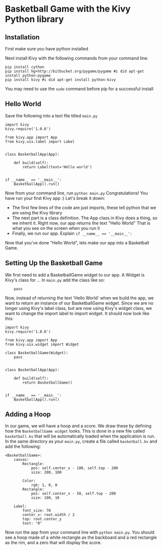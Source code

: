 # Basketball Game with the Kivy Python library

## Installation
First make sure you have python installed

Next install Kivy with the following commands from your command line:
```
pip install cython
pip install hg+http://bitbucket.org/pygame/pygame #i did apt-get install python-pygame
pip install kivy #i did apt-get install python-kivy
```
You may need to use the `sudo` command before pip for a successful install

## Hello World
Save the following into a text file titled `main.py`
```
import kivy
kivy.require('1.0.6')

from kivy.app import App
from kivy.uix.label import Label


class BasketballApp(App):

    def build(self):
        return Label(text='Hello world')


if __name__ == '__main__':
    BasketballApp().run()
```
Now from your command line, run `python main.py`
Congratulations! You have run your first Kivy app :)
Let's break it down:
- The first few lines of the code are just imports, these tell python that we are using
the Kivy library
- The next part is a class definition. The App class in Kivy does a thing, so we inherit it. Right now,
our app returns the text "Hello World" That is what you see on the screen when you run it
- Finally, we run our app. Explain `if __name__ == '__main__':`

Now that you've done "Hello World", lets make our app into a Basketball Game.

## Setting Up the Basketball Game
We first need to add a BasketballGame widget to our app. A Widget is Kivy's class for ...
 In `main.py` add the class like so:

```class BasketballGame(Widget):
    pass
```

Now, instead of returning the text 'Hello World' when we build the app, we want to return
an instance of our BasketballGame widget. Since we are no longer using Kivy's label class, 
but are now using Kivy's widget class, we want to change the import label to import widget.
It should now look like this:
<!-- explain what an instance and a class is? -->

```
import kivy
kivy.require('1.0.6') 

from kivy.app import App
from kivy.uix.widget import Widget

class BasketballGame(Widget):
	pass
		

class BasketballApp(App):

    def build(self):
        return BasketballGame()


if __name__ == '__main__':
    BasketballApp().run()
```

## Adding a Hoop
In our game, we will have a hoop and a score. We draw these by defining how the `BasketballGame widget`
looks. This is done in a new file called `basketball.kv` that will be automatically loaded when the 
application is run. In the same directory as your `main.py`, create a file called `basketball.kv` and 
add the following:

```
<BasketballGame>:    
    canvas:
        Rectangle:
            pos: self.center_x - 100, self.top - 200
            size: 200, 100

        Color:
            rgb: 1, 0, 0
        Rectangle:
            pos: self.center_x - 50, self.top - 200
            size: 100, 10

    Label:
        font_size: 70  
        center_x: root.width / 2
        top: root.center_y
        text: "0"
```
Now run the app from your command line with `python main.py`. You should see a hoop made of a white 
rectangle as the backboard and a red rectangle as the rim, and a zero that will display the score.